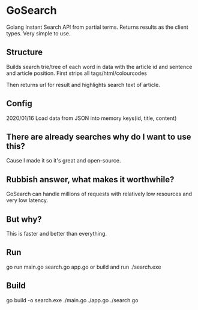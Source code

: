 # GoSearch
Golang Instant Search API from partial terms. Returns results as the client types.
Very simple to use.

## Structure
Builds search trie/tree of each word in data with the article id and sentence and article position.
First strips all tags/html/colourcodes

Then returns url for result and highlights search text of article.

## Config
2020/01/16 Load data from JSON into memory keys(id, title, content)

## There are already searches why do I want to use this?
Cause I made it so it's great and open-source.

## Rubbish answer, what makes it worthwhile?
GoSearch can handle millions of requests with relatively low resources and very low latency.

## But why?
This is faster and better than everything.

## Run
go run main.go search.go app.go
or build and run ./search.exe

## Build
go build -o search.exe ./main.go ./app.go ./search.go
